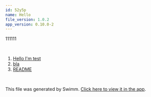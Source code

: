```yaml
---
id: 52y5p
name: Hello
file_version: 1.0.2
app_version: 0.10.0-2
---
```


<!-- Intro - Do not remove this comment -->
111111

<br/>

<!-- Steps - Do not remove this comment -->
1. [Hello I'm test](hello-im-test.0zoyz.sw.md)
2. [bla](bla.233bj.sw.md)
3. [README](readme.245f3.sw.md)


<br/>

This file was generated by Swimm. [Click here to view it in the app](http://localhost:5001/repos/ls4DA2fLasmQuEbT4ipw/playlists/52y5p).